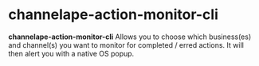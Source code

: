 # channelape-action-monitor-cli
**channelape-action-monitor-cli**
Allows you to choose which business(es) and channel(s) you want to monitor for completed / erred actions. It will then alert you with a native OS popup.